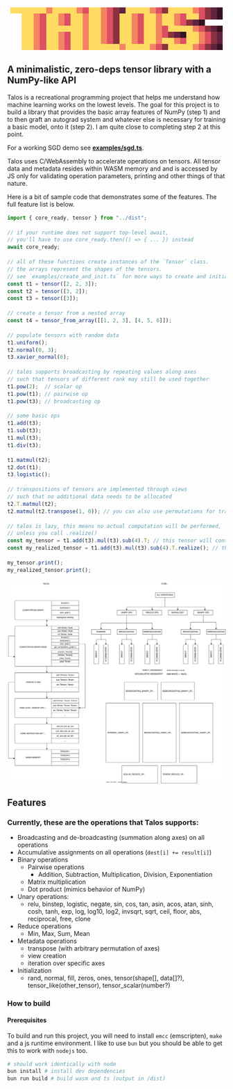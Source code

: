 <br>

<p align="center">
  <img src="./talos-logo-big.png" />
</p>

## A minimalistic, zero-deps tensor library with a NumPy-like API
Talos is a recreational programming project that helps me understand how machine learning works on the lowest levels. The goal for this project is to build a library that provides the basic array features of NumPy (step 1) and to then graft an autograd system and whatever else is necessary for training a basic model, onto it (step 2). I am quite close to completing step 2 at this point.

For a working SGD demo see **[examples/sgd.ts](examples/sgd.ts)**.

Talos uses C/WebAssembly to accelerate operations on tensors. All tensor data and metadata resides within WASM memory and and is accessed by JS only for validating operation parameters, printing and other things of that nature.

Here is a bit of sample code that demonstrates some of the features.
The full feature list is below.
```js
import { core_ready, tensor } from "../dist";

// if your runtime does not support top-level await,
// you'll have to use core_ready.then(() => { ... }) instead
await core_ready;

// all of these functions create instances of the `Tensor` class.
// the arrays represent the shapes of the tensors.
// see `examples/create_and_init.ts` for more ways to create and initialize tensors
const t1 = tensor([2, 2, 3]);
const t2 = tensor([3, 2]);
const t3 = tensor([3]);

// create a tensor from a nested array
const t4 = tensor_from_array([[1, 2, 3], [4, 5, 6]]);

// populate tensors with random data
t1.uniform();
t2.normal(0, 3);
t3.xavier_normal(6);

// talos supports broadcasting by repeating values along axes
// such that tensors of different rank may still be used together
t1.pow(2);  // scalar op
t1.pow(t1); // pairwise op
t1.pow(t3); // broadcasting op

// some basic ops
t1.add(t3);
t1.sub(t3);
t1.mul(t3);
t1.div(t3);

t1.matmul(t2);
t2.dot(t1);
t3.logistic();

// transpositions of tensors are implemented through views
// such that no additional data needs to be allocated
t2.T.matmul(t2);
t2.matmul(t2.transpose(1, 0)); // you can also use permutations for transposition

// talos is lazy, this means no actual computation will be performed,
// unless you call .realize()
const my_tensor = t1.add(t3).mul(t3).sub(4).T; // this tensor will contain only zeros (uninitialized)
const my_realized_tensor = t1.add(t3).mul(t3).sub(4).T.realize(); // this will contain a result

my_tensor.print();
my_realized_tensor.print();
```

<p align="center">
  <img src="./misc/overview.svg" />
</p>

## Features
### Currently, these are the operations that Talos supports:
- Broadcasting and de-broadcasting (summation along axes) on all operations
- Accumulative assignments on all operations (`dest[i] += result[i]`)
- Binary operations
    - Pairwise operations
        - Addition, Subtraction, Multiplication, Division, Exponentiation
    - Matrix multiplication
    - Dot product (mimics behavior of NumPy)
- Unary operations:
  - relu, binstep, logistic, negate, sin, cos, tan, asin, acos, atan, sinh, cosh, tanh, exp, log, log10, log2, invsqrt, sqrt, ceil, floor, abs, reciprocal, free, clone
- Reduce operations
  - Min, Max, Sum, Mean
- Metadata operations
  - transpose (with arbitrary permutation of axes)
  - view creation
  - iteration over specific axes
- Initialization
    - rand, normal, fill, zeros, ones, tensor(shape[], data[]?), tensor_like(other_tensor), tensor_scalar(number?)

### How to build
#### Prerequisites
To build and run this project, you will need to install `emcc` (emscripten), `make` and a js runtime environment. I like to use `bun` but you should be able to get this to work with `nodejs` too.

```bash
# should work identically with node
bun install # install dev dependencies
bun run build # build wasm and ts (output in /dist)
```
